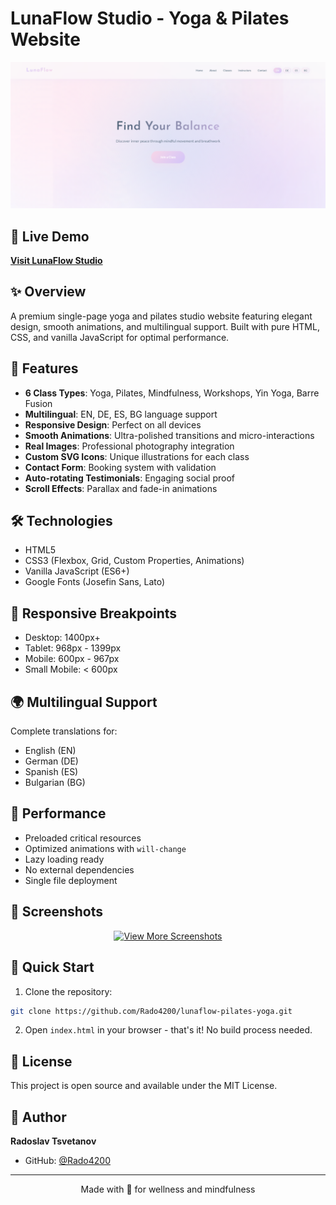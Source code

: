 # LunaFlow Studio - Yoga & Pilates Website

![LunaFlow Studio Website](screenshots/web_en.png)

## 🌸 Live Demo
**[Visit LunaFlow Studio](https://lunaflow-pilates-yoga.vercel.app/)**

## ✨ Overview
A premium single-page yoga and pilates studio website featuring elegant design, smooth animations, and multilingual support. Built with pure HTML, CSS, and vanilla JavaScript for optimal performance.

## 🎨 Features
- **6 Class Types**: Yoga, Pilates, Mindfulness, Workshops, Yin Yoga, Barre Fusion
- **Multilingual**: EN, DE, ES, BG language support
- **Responsive Design**: Perfect on all devices
- **Smooth Animations**: Ultra-polished transitions and micro-interactions
- **Real Images**: Professional photography integration
- **Custom SVG Icons**: Unique illustrations for each class
- **Contact Form**: Booking system with validation
- **Auto-rotating Testimonials**: Engaging social proof
- **Scroll Effects**: Parallax and fade-in animations

## 🛠️ Technologies
- HTML5
- CSS3 (Flexbox, Grid, Custom Properties, Animations)
- Vanilla JavaScript (ES6+)
- Google Fonts (Josefin Sans, Lato)

## 📱 Responsive Breakpoints
- Desktop: 1400px+
- Tablet: 968px - 1399px
- Mobile: 600px - 967px
- Small Mobile: < 600px

## 🌍 Multilingual Support
Complete translations for:
- English (EN)
- German (DE)
- Spanish (ES)
- Bulgarian (BG)

## 🎯 Performance
- Preloaded critical resources
- Optimized animations with `will-change`
- Lazy loading ready
- No external dependencies
- Single file deployment

## 📸 Screenshots

<div align="center">
  <a href="screenshots">
    <img src="https://img.shields.io/badge/View%20More%20Screenshots-E4E0F4?style=for-the-badge&logo=github&logoColor=445B6E" alt="View More Screenshots" />
  </a>
</div>

## 🚀 Quick Start

1. Clone the repository:
```bash
git clone https://github.com/Rado4200/lunaflow-pilates-yoga.git
```

2. Open `index.html` in your browser - that's it! No build process needed.

## 📄 License
This project is open source and available under the MIT License.

## 👤 Author
**Radoslav Tsvetanov**
- GitHub: [@Rado4200](https://github.com/Rado4200)

---

<div align="center">
  <p>Made with 💜 for wellness and mindfulness</p>
</div>
